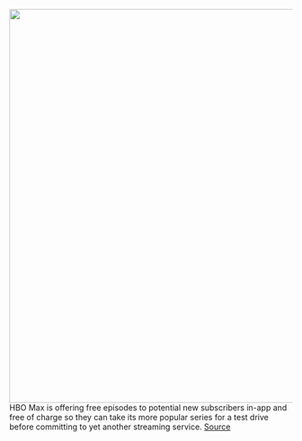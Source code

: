 <img src='https://cdn.vox-cdn.com/thumbor/S-InCF8iXOZRN5FRab89CtTi3GY=/0x0:1958x1129/1200x800/filters:focal(823x409:1135x721)/cdn.vox-cdn.com/uploads/chorus_image/image/69674675/unnamed__3_.0.png' width='700px' /><br/>
HBO Max is offering free episodes to potential new subscribers in-app and free of charge so they can take its more popular series for a test drive before committing to yet another streaming service.
<a href='https://www.theverge.com/2021/8/3/22608403/hbo-max-new-subscribers-free-episodes'> Source <a/>